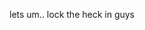 lets um.. lock the heck in guys


<!---
whyufollowme/whyufollowme is a ✨ special ✨ repository because its `README.md` (this file) appears on your GitHub profile.
You can click the Preview link to take a look at your changes.
--->
